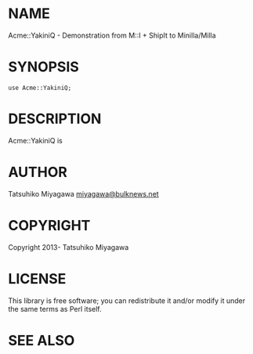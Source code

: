 # NAME

Acme::YakiniQ - Demonstration from M::I + ShipIt to Minilla/Milla

# SYNOPSIS

    use Acme::YakiniQ;

# DESCRIPTION

Acme::YakiniQ is

# AUTHOR

Tatsuhiko Miyagawa <miyagawa@bulknews.net>

# COPYRIGHT

Copyright 2013- Tatsuhiko Miyagawa

# LICENSE

This library is free software; you can redistribute it and/or modify
it under the same terms as Perl itself.

# SEE ALSO

